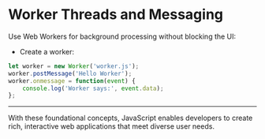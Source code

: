 # Worker Threads and Messaging
Use Web Workers for background processing without blocking the UI:
- Create a worker:

```javascript
let worker = new Worker('worker.js');
worker.postMessage('Hello Worker');
worker.onmessage = function(event) {
    console.log('Worker says:', event.data);
};
```

---

With these foundational concepts, JavaScript enables developers to create rich, interactive web applications that meet diverse user needs.